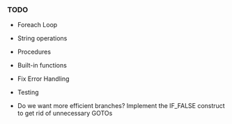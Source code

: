 ### TODO

* Foreach Loop 

* String operations

* Procedures

* Built-in functions

* Fix Error Handling

* Testing

* Do we want more efficient branches? Implement the IF_FALSE construct to get rid of unnecessary GOTOs
